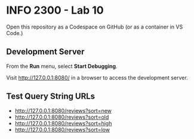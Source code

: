 # INFO 2300 - Lab 10

Open this repository as a Codespace on GitHub (or as a container in VS Code.)

## Development Server

From the **Run** menu, select **Start Debugging**.

Visit <http://127.0.0.1:8080/> in a browser to access the development server.

## Test Query String URLs

- <http://127.0.0.1:8080/reviews?sort=new>
- <http://127.0.0.1:8080/reviews?sort=old>
- <http://127.0.0.1:8080/reviews?sort=high>
- <http://127.0.0.1:8080/reviews?sort=low>
